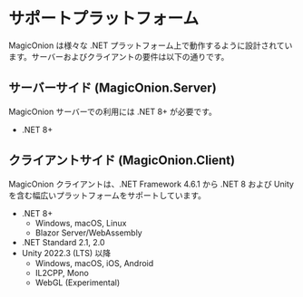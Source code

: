 # サポートプラットフォーム

MagicOnion は様々な .NET プラットフォーム上で動作するように設計されています。サーバーおよびクライアントの要件は以下の通りです。

## サーバーサイド (MagicOnion.Server)

MagicOnion サーバーでの利用には .NET 8+ が必要です。

- .NET 8+

## クライアントサイド (MagicOnion.Client)

MagicOnion クライアントは、.NET Framework 4.6.1 から .NET 8 および Unity を含む幅広いプラットフォームをサポートしています。

- .NET 8+
    - Windows, macOS, Linux
    - Blazor Server/WebAssembly
- .NET Standard 2.1, 2.0
- Unity 2022.3 (LTS) 以降
    - Windows, macOS, iOS, Android
    - IL2CPP, Mono
    - WebGL (Experimental)
